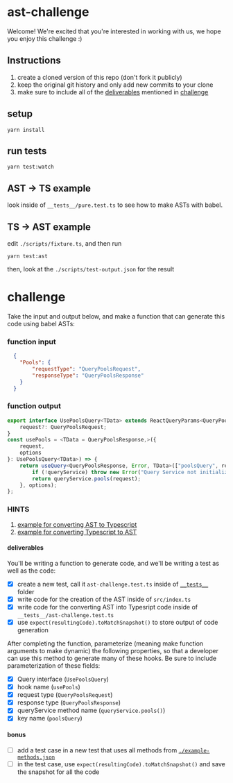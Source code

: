 # ast-challenge

Welcome! We're excited that you're interested in working with us, we hope you enjoy this challenge :)
## Instructions

1. create a cloned version of this repo (don't fork it publicly)
2. keep the original git history and only add new commits to your clone
3. make sure to include all of the [deliverables](#deliverables) mentioned in [challenge](#challenge)

## setup

```
yarn install
```

## run tests

```
yarn test:watch
```

## AST -> TS example

look inside of `__tests__/pure.test.ts` to see how to make ASTs with babel.

## TS -> AST example

edit `./scripts/fixture.ts`, and then run

```
yarn test:ast
```

then, look at the `./scripts/test-output.json` for the result

# challenge

Take the input and output below, and make a function that can generate this code using babel ASTs:

### function input

```json
  {
    "Pools": {
        "requestType": "QueryPoolsRequest",
        "responseType": "QueryPoolsResponse"
    }
  }
```

### function output

```ts
export interface UsePoolsQuery<TData> extends ReactQueryParams<QueryPoolsResponse, TData> {
    request?: QueryPoolsRequest;
}
const usePools = <TData = QueryPoolsResponse,>({
    request,
    options
}: UsePoolsQuery<TData>) => {
    return useQuery<QueryPoolsResponse, Error, TData>(["poolsQuery", request], () => {
        if (!queryService) throw new Error("Query Service not initialized");
        return queryService.pools(request);
    }, options);
};
```

### HINTS

1. [example for converting AST to Typescript](#ast---ts-example)
2. [example for converting Typescript to AST](#ts---ast-example)

#### deliverables

You'll be writing a function to generate code, and we'll be writing a test as well as the code:

- [x] create a new test, call it `ast-challenge.test.ts` inside of [`__tests__`](./__tests__/) folder
- [X] write code for the creation of the AST inside of `src/index.ts`
- [X] write code for the converting AST into Typesript code inside of `__tests__/ast-challenge.test.ts`
- [X] use `expect(resultingCode).toMatchSnapshot()` to store output of code generation

After completing the function, parameterize (meaning make function arguments to make dynamic) the following properties, so that a developer can use this method to generate many of these hooks. Be sure to include parameterization of these fields:

- [x] Query interface (`UsePoolsQuery`)
- [x] hook name (`usePools`)
- [x] request type (`QueryPoolsRequest`)
- [x] response type (`QueryPoolsResponse`)
- [x] queryService method name (`queryService.pools()`)
- [x] key name  (`poolsQuery`)

#### bonus

- [ ] add a test case in a new test that uses all methods from [`./example-methods.json`](./example-methods.json)
- [ ] in the test case, use `expect(resultingCode).toMatchSnapshot()` and save the snapshot for all the code